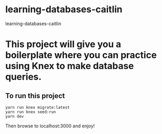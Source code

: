 # learning-databases-caitlin
learning-databases-caitlin

# This project will give you a boilerplate where you can practice using Knex to make database queries. 

## To run this project 
```
yarn run knex migrate:latest
yarn run knex seed:run
yarn dev
```
Then browse to localhost:3000 and enjoy!
